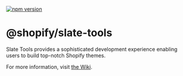 [![npm version](https://badge.fury.io/js/%40shopify%2Fslate-tools.svg)](https://badge.fury.io/js/%40shopify%2Fslate-tools)

# @shopify/slate-tools

Slate Tools provides a sophisticated development experience enabling users to build top-notch Shopify themes.

For more information, visit [the Wiki](https://github.com/Shopify/slate/wiki/Slate%20Tools).

